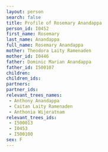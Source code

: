```yaml
---
layout: person
search: false
title: Profile of Rosemary Anandappa
person_id: I0452
first_name: Rosemary
last_name: Anandappa
full_name: Rosemary Anandappa
mother: Theodora Laity Ramenaden
mother_id: I0446
father: Dominic Marian Anandappa
father_id: I500107
children:
children_ids:
partners:
partner_ids:
relevant_trees_names:
 - Anthony Anandappa
 - Caitan Laity Ramenaden
 - Anthonia Wijeratnam
relevant_trees_ids:
 - I500013
 - I0453
 - I500100
sex: F
---
```


